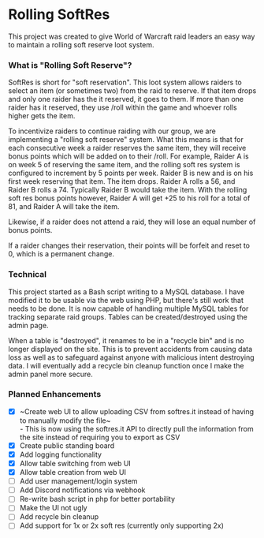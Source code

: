 # Rolling SoftRes

This project was created to give World of Warcraft raid leaders an easy way to maintain a rolling soft reserve loot system.    

### What is "Rolling Soft Reserve"?

SoftRes is short for "soft reservation".  This loot system allows raiders to select an item (or sometimes two) from the raid to reserve.  If that item drops and only one raider has the it reserved, it goes to them.  If more than one raider has it reserved, they use /roll within the game and whoever rolls higher gets the item.

To incentivize raiders to continue raiding with our group, we are implementing a "rolling soft reserve" system.  What this means is that for each consecutive week a raider reserves the same item, they will receive bonus points which will be added on to their /roll.  For example, Raider A is on week 5 of reserving the same item, and the rolling soft res system is configured to increment by 5 points per week.  Raider B is new and is on his first week reserving that item.  The item drops.  Raider A rolls a 56, and Raider B rolls a 74.  Typically Raider B would take the item.  With the rolling soft res bonus points however, Raider A will get +25 to his roll for a total of 81, and Raider A will take the item.

Likewise, if a raider does not attend a raid, they will lose an equal number of bonus points.  

If a raider changes their reservation, their points will be forfeit and reset to 0, which is a permanent change.

### Technical

This project started as a Bash script writing to a MySQL database.  I have modified it to be usable via the web using PHP, but there's still work that needs to be done.  It is now capable of handling multiple MySQL tables for tracking separate raid groups.  Tables can be created/destroyed using the admin page.

When a table is "destroyed", it renames to be in a "recycle bin" and is no longer displayed on the site.  This is to prevent accidents from causing data loss as well as to safeguard against anyone with malicious intent destroying data.  I will eventually add a recycle bin cleanup function once I make the admin panel more secure.

### Planned Enhancements

- [x] ~Create web UI to allow uploading CSV from softres.it instead of having to manually modify the file~\
          - This is now using the softres.it API to directly pull the information from the site instead of requiring you to export as CSV
- [x] Create public standing board
- [x] Add logging functionality
- [x] Allow table switching from web UI
- [x] Allow table creation from web UI
- [ ] Add user management/login system
- [ ] Add Discord notifications via webhook
- [ ] Re-write bash script in php for better portability
- [ ] Make the UI not ugly
- [ ] Add recycle bin cleanup
- [ ] Add support for 1x or 2x soft res (currently only supporting 2x)
